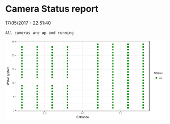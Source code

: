 Camera Status report
================
17/05/2017 - 22:51:40

    All cameras are up and running

![](camreport_files/figure-markdown_github/unnamed-chunk-2-1.png)
